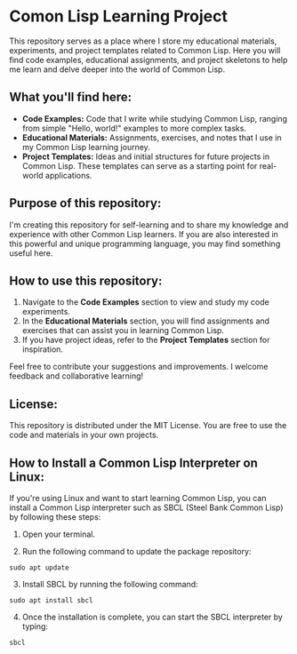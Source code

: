 # Comon Lisp Learning Project

This repository serves as a place where I store my educational materials, experiments, and project templates related to Common Lisp. Here you will find code examples, educational assignments, and project skeletons to help me learn and delve deeper into the world of Common Lisp.

## What you'll find here:

- **Code Examples:** Code that I write while studying Common Lisp, ranging from simple "Hello, world!" examples to more complex tasks.
- **Educational Materials:** Assignments, exercises, and notes that I use in my Common Lisp learning journey.
- **Project Templates:** Ideas and initial structures for future projects in Common Lisp. These templates can serve as a starting point for real-world applications.

## Purpose of this repository:

I'm creating this repository for self-learning and to share my knowledge and experience with other Common Lisp learners. If you are also interested in this powerful and unique programming language, you may find something useful here.

## How to use this repository:

1. Navigate to the **Code Examples** section to view and study my code experiments.
2. In the **Educational Materials** section, you will find assignments and exercises that can assist you in learning Common Lisp.
3. If you have project ideas, refer to the **Project Templates** section for inspiration.

Feel free to contribute your suggestions and improvements. I welcome feedback and collaborative learning!

## License:

This repository is distributed under the MIT License. You are free to use the code and materials in your own projects.

## How to Install a Common Lisp Interpreter on Linux:

If you're using Linux and want to start learning Common Lisp, you can install a Common Lisp interpreter such as SBCL (Steel Bank Common Lisp) by following these steps:

1. Open your terminal.

2. Run the following command to update the package repository:

```shell
sudo apt update
```

3. Install SBCL by running the following command:

```shell
sudo apt install sbcl
```

4. Once the installation is complete, you can start the SBCL interpreter by typing:

```shell
sbcl
```

